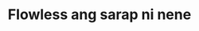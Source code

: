 ---
layout: post
title: Flowless ang sarap ni nene
duration: '15:36'
view: 185
rate: 2
video: 'https://flashservice.xvideos.com/embedframe/20057629'
category: 
 - pinay
tags: 
 - pinay-sex
 - nagparaos
 - nene
 - mokong
 - fucked
 - jackpot
 - flawless
priority: 0.9
changefreq: daily
---